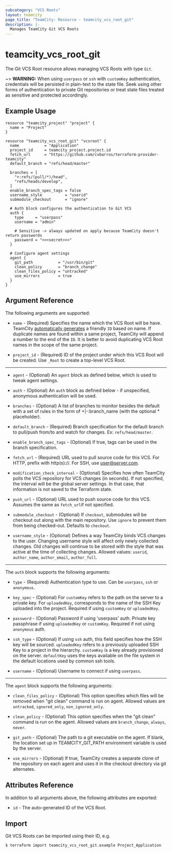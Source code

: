 ```yaml
---
subcategory: "VCS Roots"
layout: teamcity
page_title: "TeamCity: Resource - teamcity_vcs_root_git"
description: |-
  Manages TeamCity Git VCS Roots
---
```


# teamcity_vcs_root_git

The Git VCS Root resource allows managing VCS Roots with type `Git`.

~> **WARNING:** When using `userpass` or `ssh` with `customKey` authentication, credentials will be persisted in plain-text to the state file. Seek using other forms of authentication to private Git repositories or treat state files treated as sensitive and protected accordingly.

## Example Usage

```hcl
resource "teamcity_project" "project" {
  name = "Project"
}

resource "teamcity_vcs_root_git" "vcsroot" {
  name           = "Application"
  project_id     = teamcity_project.project.id
  fetch_url      = "https://github.com/cvbarros/terraform-provider-teamcity"
  default_branch = "refs/head/master"

  branches = [
    "+:refs/(pull/*)/head",
    "refs/heads/develop",
  ]
  enable_branch_spec_tags = false
  username_style          = "userid"
  submodule_checkout      = "ignore"

  # Auth block configures the authentication to Git VCS
  auth {
    type     = "userpass"
    username = "admin"

    # Sensitive -> always updated on apply because TeamCity doesn't return passwords
    password = "<<<secret>>>"
  }

  # Configure agent settings
  agent {
    git_path           = "/usr/bin/git"
    clean_policy       = "branch_change"
    clean_files_policy = "untracked"
    use_mirrors        = true
  }
}
```

## Argument Reference

The following arguments are supported:

* `name` - (Required) Specifies the name which the VCS Root will be have. TeamCity [automatically generates](https://confluence.jetbrains.com/display/TCD18/Identifier) a friendly `ID`  based on name. If duplicate names are found within a same project, TeamCity will append a number to the end of the `ID`. It is better to avoid duplicating VCS Root names in the scope of the same project.

* `project_id` - (Required) ID of the project under which this VCS Root will be created. Use `_Root` to create a top-level VCS Root.

---

* `agent` - (Optional) An `agent` block as defined below, which is used to tweak agent settings.

* `auth` - (Optional) An `auth` block as defined below - if unspecified, anonymous authentication will be used.

* `branches` - (Optional) A list of branches to monitor besides the default with a set of rules in the form of +|-:branch_name (with the optional * placeholder).

* `default_branch` - (Required) Branch specification for the default branch to pull/push from/to and watch for changes. Ex: `refs/head/master`.

* `enable_branch_spec_tags` - (Optional) If true, tags can be used in the branch specification.

* `fetch_url` - (Required) URL used to pull source code for this VCS. For HTTP, prefix with http(s)://. For SSH, use user@server.com.

* `modification_check_interval` - (Optional) Specifies how often TeamCity polls the VCS repository for VCS changes (in seconds). If not specified, the interval will be the global server settings. In that case, that information is not saved to the Terraform state.

* `push_url` - (Optional) URL used to push source code for this VCS. Assumes the same as `fetch_url`if not specified.

* `submodule_checkout` - (Optional) If `checkout`, submodules will be checkout out along with the main repository. Use `ignore` to prevent them from being checked-out. Defaults to `checkout`.

* `username_style` - (Optional) Defines a way TeamCity binds VCS changes to the user. Changing username style will affect only newly collected changes. Old changes will continue to be stored with the style that was active at the time of collecting changes. Allowed values: `userid`, `author_name`, `author_email`, `author_full`.

---

The `auth` block supports the following arguments:

* `type` - (Required) Authentication type to use. Can be `userpass`, `ssh` or `anonymous`.

* `key_spec` - (Optional) For `customKey` refers to the path on the server to a private key. For `uploadedKey`, corresponds to the name of the SSH Key uploaded into the project. Required if using `customKey` or `uploadedKey`.

* `password` - (Optional) Password if using 'userpass' auth. Private key passphrase if using `uploadedKey` or `customKey`. Required if not using `anonymous` auth.

* `ssh_type` - (Optional) If using `ssh` auth, this field specifies how the SSH key will be sourced. `uploadedKey` refers to a previously uploaded SSH Key to a project in the hierarchy. `customKey` is a key already provisioned on the server. `defaultKey` uses the keys available on the file system in the default locations used by common ssh tools.

* `username` - (Optional) Username to connect if using `userpass`.

---

The `agent` block supports the following arguments:

* `clean_files_policy` - (Optional) This option specifies which files will be removed when "git clean" command is run on agent. Allowed values are `untracked`, `ignored_only`, `non_ignored_only`.

* `clean_policy` - (Optional) This option specifies when the "git clean" command is run on the agent. Allowed values are `branch_change`, `always`, `never`.

* `git_path` - (Optional) The path to a git executable on the agent. If blank, the location set up in TEAMCITY_GIT_PATH environment variable is used by the server.

* `use_mirrors` - (Optional) If true, TeamCity creates a separate clone of the repository on each agent and uses it in the checkout directory via git alternates.

## Attributes Reference

In addition to all arguments above, the following attributes are exported:

* `id` - The auto-generated ID of the VCS Root.

## Import
Git VCS Roots can be imported using their ID, e.g.

```
$ terraform import teamcity_vcs_root_git.example Project_Application
```
